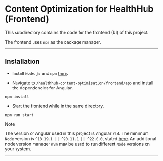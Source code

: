 # Content Optimization for HealthHub (Frontend)

This subdirectory contains the code for the frontend (UI) of this project.

The frontend uses `npm` as the package manager.

---

## Installation

- Install `Node.js` and `npm` [here](https://docs.npmjs.com/downloading-and-installing-node-js-and-npm).

- Navigate to `/healthhub-content-optimisation/frontend/app` and install the dependencies for Angular.

```zsh
npm install
```

- Start the frontend while in the same directory.

```zsh
npm run start
```

> [!NOTE]
> The version of Angular used in this project is Angular v18.
> The minimum `Node` version is `^18.19.1 || ^20.11.1 || ^22.0.0`, stated [here](https://angular.dev/reference/versions).
> An additional [node version manager `nvm`](https://github.com/nvm-sh/nvm) may be used to run different `Node` versions
> on your system.

---
